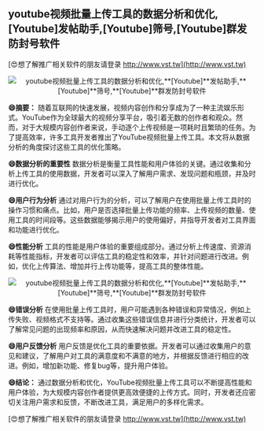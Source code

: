 ## **youtube视频批量上传工具的数据分析和优化,**[Youtube]**发帖助手,**[Youtube]**筛号,**[Youtube]**群发防封号软件**

[😍想了解推广相关软件的朋友请登录 http://www.vst.tw](http://www.vst.tw)

 <center><img src="https://vst.tw/MP4/tuiguang/png/7.png" alt="youtube视频批量上传工具的数据分析和优化,**[Youtube]**发帖助手,**[Youtube]**筛号,**[Youtube]**群发防封号软件"></center>

**😄摘要：**
随着互联网的快速发展，视频内容创作和分享成为了一种主流娱乐形式。YouTube作为全球最大的视频分享平台，吸引着无数的创作者和观众。然而，对于大规模内容创作者来说，手动逐个上传视频是一项耗时且繁琐的任务。为了提高效率，许多工具开发者推出了YouTube视频批量上传工具。本文将从数据分析的角度探讨这些工具的优化策略。

**😄数据分析的重要性**
数据分析是衡量工具性能和用户体验的关键。通过收集和分析上传工具的使用数据，开发者可以深入了解用户需求、发现问题和瓶颈，并及时进行优化。

**😄用户行为分析**
通过对用户行为的分析，可以了解用户在使用批量上传工具时的操作习惯和痛点。比如，用户是否选择批量上传功能的频率、上传视频的数量、使用工具的时间段等。这些数据能够揭示用户的使用偏好，并指导开发者对工具界面和功能进行优化。

**😄性能分析**
工具的性能是用户体验的重要组成部分。通过分析上传速度、资源消耗等性能指标，开发者可以评估工具的稳定性和效率，并针对问题进行改进。例如，优化上传算法、增加并行上传功能等，提高工具的整体性能。

 <center><img src="https://vst.tw/MP4/tuiguang/png/3.png" alt="youtube视频批量上传工具的数据分析和优化,**[Youtube]**发帖助手,**[Youtube]**筛号,**[Youtube]**群发防封号软件"></center>

**😄错误分析**
在使用批量上传工具时，用户可能遇到各种错误和异常情况，例如上传失败、视频格式不支持等。通过收集这些错误信息并进行分类统计，开发者可以了解常见问题的出现频率和原因，从而快速解决问题并改进工具的稳定性。

**😄用户反馈分析**
用户反馈是优化工具的重要依据。开发者可以通过收集用户的意见和建议，了解用户对工具的满意度和不满意的地方，并根据反馈进行相应的改进。例如，增加新功能、修复bug等，提升用户体验。

**😄结论：**
通过数据分析和优化，YouTube视频批量上传工具可以不断提高性能和用户体验，为大规模内容创作者提供更高效便捷的上传方式。同时，开发者还应密切关注用户需求和反馈，不断改进工具，满足用户的多样化需求。

[😍想了解推广相关软件的朋友请登录 http://www.vst.tw](http://www.vst.tw)



